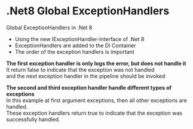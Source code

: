 # .Net8 Global ExceptionHandlers

Global ExceptionHandlers in .Net 8

* Using the new IExceptionHandler-Interface of .Net 8
* ExceptionHandlers are added to the DI Container
* The order of the exception handlers is important

<b>The first exception handler is only logs the error, but does not handle it</b><br>
It return false to indicate that the exception was not handled<br>
and the next exception handler in the pipeline should be invoked<br>
  
<b>The second and third exception handler handle different types of exceptions</b><br>
In this example at first argument exceptions, then all other exceptions are handled.<br>
These exception handlers return true to indicate that the exception was successfully handled.
